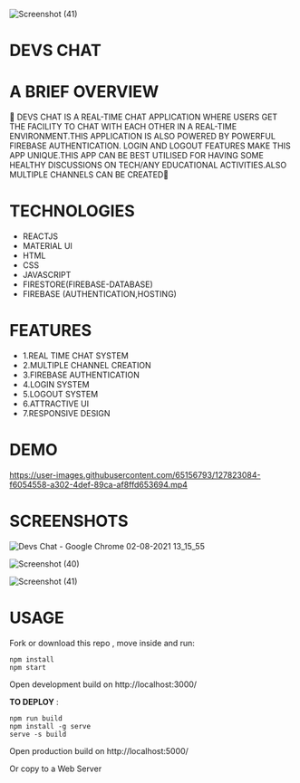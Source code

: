 ![Screenshot (41)](https://user-images.githubusercontent.com/65156793/127824174-37db1855-0814-4dcc-a8b6-71bbb5f6e79f.png)
 # DEVS CHAT 

# A BRIEF OVERVIEW


💎 DEVS CHAT  IS A REAL-TIME CHAT APPLICATION WHERE USERS GET THE FACILITY TO CHAT WITH EACH OTHER IN A REAL-TIME ENVIRONMENT.THIS APPLICATION 
IS ALSO POWERED BY POWERFUL FIREBASE AUTHENTICATION. LOGIN AND LOGOUT FEATURES MAKE THIS APP UNIQUE.THIS APP CAN BE BEST UTILISED FOR HAVING SOME
HEALTHY DISCUSSIONS ON TECH/ANY EDUCATIONAL ACTIVITIES.ALSO MULTIPLE CHANNELS CAN BE CREATED💎


# TECHNOLOGIES  
- REACTJS
- MATERIAL UI 
- HTML
- CSS
- JAVASCRIPT
- FIRESTORE(FIREBASE-DATABASE)
- FIREBASE (AUTHENTICATION,HOSTING)

# FEATURES
- 1.REAL TIME CHAT SYSTEM
- 2.MULTIPLE CHANNEL CREATION
- 3.FIREBASE AUTHENTICATION
- 4.LOGIN SYSTEM
- 5.LOGOUT SYSTEM
- 6.ATTRACTIVE UI
- 7.RESPONSIVE DESIGN

# DEMO   
 






https://user-images.githubusercontent.com/65156793/127823084-f6054558-a302-4def-89ca-af8ffd653694.mp4






# SCREENSHOTS



![Devs Chat - Google Chrome 02-08-2021 13_15_55](https://user-images.githubusercontent.com/65156793/127824026-57cdc035-9c0b-4e6d-904c-005a9b08ad2a.png)



![Screenshot (40)](https://user-images.githubusercontent.com/65156793/127824066-1b270ee5-159b-4bfd-8661-742de636e9b7.png)



![Screenshot (41)](https://user-images.githubusercontent.com/65156793/127824218-f48c5c65-1a22-4eea-aa64-b00d85fa0a7a.png)




# USAGE 
Fork or download this repo , move inside and run:

```
npm install
npm start
```
Open development build on http://localhost:3000/

**TO DEPLOY** :
```
npm run build
npm install -g serve
serve -s build
```
Open production build on http://localhost:5000/

Or copy to a Web Server

